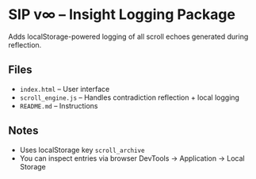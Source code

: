 
# SIP v∞ – Insight Logging Package

Adds localStorage-powered logging of all scroll echoes generated during reflection.

## Files
- `index.html` – User interface
- `scroll_engine.js` – Handles contradiction reflection + local logging
- `README.md` – Instructions

## Notes
- Uses localStorage key `scroll_archive`
- You can inspect entries via browser DevTools → Application → Local Storage
